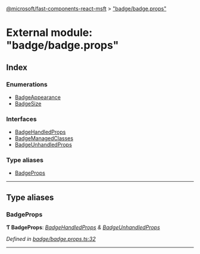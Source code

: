 [@microsoft/fast-components-react-msft](../README.md) > ["badge/badge.props"](../modules/_badge_badge_props_.md)

# External module: "badge/badge.props"

## Index

### Enumerations

* [BadgeAppearance](../enums/_badge_badge_props_.badgeappearance.md)
* [BadgeSize](../enums/_badge_badge_props_.badgesize.md)

### Interfaces

* [BadgeHandledProps](../interfaces/_badge_badge_props_.badgehandledprops.md)
* [BadgeManagedClasses](../interfaces/_badge_badge_props_.badgemanagedclasses.md)
* [BadgeUnhandledProps](../interfaces/_badge_badge_props_.badgeunhandledprops.md)

### Type aliases

* [BadgeProps](_badge_badge_props_.md#badgeprops)

---

## Type aliases

<a id="badgeprops"></a>

###  BadgeProps

**Ƭ BadgeProps**: *[BadgeHandledProps](../interfaces/_badge_badge_props_.badgehandledprops.md) & [BadgeUnhandledProps](../interfaces/_badge_badge_props_.badgeunhandledprops.md)*

*Defined in [badge/badge.props.ts:32](https://github.com/Microsoft/fast-dna/blob/164dd3ca/packages/fast-components-react-msft/src/badge/badge.props.ts#L32)*

___

